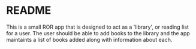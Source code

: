 # README

This is a small ROR app that is designed to act as a 'library', or reading list for a user. The user should be able to 
add books to the library and the app maintaints a list of books added along with information about each. 
